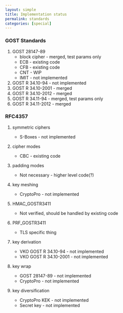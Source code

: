 ```yaml
---
layout: simple
title: Implementation status
permalink: standards
categories: [special]
---
```

### GOST Standards

1. GOST 28147-89
    * block cipher - merged, test params only
    * ECB - existing code
    * CFB - existing code
    * CNT - WIP
    * IMIT - not implemented
1. GOST R 34.10-94 - not implemented
1. GOST R 34.10-2001 - merged
1. GOST R 34.10-2012 - merged
1. GOST R 34.11-94 - merged, test params only
1. GOST R 34.11-2012 - merged

### RFC4357

1. symmetric ciphers

    * S-Boxes - not implemented
1. cipher modes

    * CBC - existing code
1. padding modes

    * Not necessary - higher level code(?)
1. key meshing

    * CryptoPro - not implemented
1. HMAC_GOSTR3411

    * Not verified, should be handled by existing code

1. PRF_GOSTR3411

    * TLS specific thing
1. key derivation
    * VKO GOST R 34.10-94 - not implemented
    * VKO GOST R 34.10-2001 - not implemented
1. key wrap
    * GOST 28147-89 - not implemented
    * CryptoPro - not implemented
1. key diversification
    * CryptoPro KEK - not implemented
    * Secret key - not implemented
